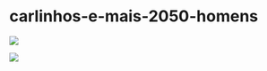 # carlinhos-e-mais-2050-homens

![](https://media1.tenor.com/m/6QXcqVQ71ykAAAAd/carlinhos-dalva.gif)

![](https://media1.tenor.com/m/x4JOnOYoQOAAAAAd/vegan-porn-carrot-porn.gif)
